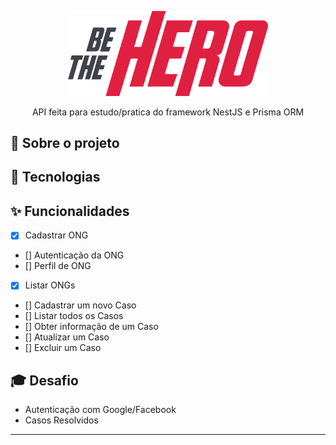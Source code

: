 <p align="center">
  <a href="https://github.com/alnmaurofranco/WeekOmniStack11-be-the-hero" target="blank"><img src="https://raw.githubusercontent.com/alnmaurofranco/WeekOmniStack11-be-the-hero/40296d741acb9655c372bf0a9c9661d796074eda/frontend/src/assets/logo.svg" width="320" alt="Be The Hero logo" /></a>
</p>

<p align="center">API feita para estudo/pratica do framework NestJS e Prisma ORM</p>

## 💫 Sobre o projeto

## 🚀 Tecnologias

## ✨ Funcionalidades
- [x] Cadastrar ONG
- [] Autenticação da ONG
- [] Perfil de ONG
- [x] Listar ONGs
- [] Cadastrar um novo Caso
- [] Listar todos os Casos
- [] Obter informação de um Caso
- [] Atualizar um Caso
- [] Excluir um Caso

## 🎓 Desafio
- Autenticação com Google/Facebook
- Casos Resolvidos

---
